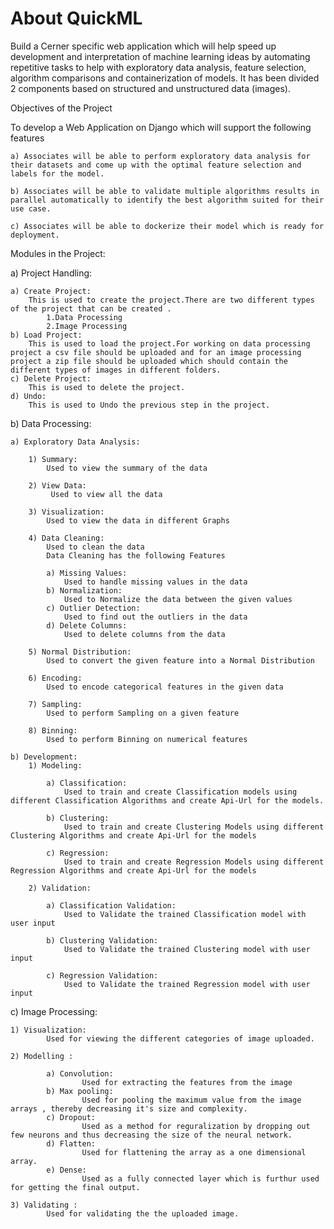 # About QuickML

Build a Cerner specific web application which will help speed up development and interpretation of machine learning ideas by automating repetitive tasks to help with exploratory data analysis, feature selection, algorithm comparisons and containerization of models. It has been divided 2 components based on structured and unstructured data (images).

Objectives of the Project

To develop a Web Application on Django which will support the following features

	a) Associates will be able to perform exploratory data analysis for their datasets and come up with the optimal feature selection and labels for the model.
 
	b) Associates will be able to validate multiple algorithms results in parallel automatically to identify the best algorithm suited for their use case.
 
	c) Associates will be able to dockerize their model which is ready for deployment. 

Modules in the Project:

a) Project Handling:

	
	a) Create Project:
	    This is used to create the project.There are two different types of the project that can be created .
	        1.Data Processing
	        2.Image Processing 
	b) Load Project:
	    This is used to load the project.For working on data processing project a csv file should be uploaded and for an image processing project a zip file should be uploaded which should contain the different types of images in different folders. 
	c) Delete Project:
	    This is used to delete the project.
	d) Undo:
	    This is used to Undo the previous step in the project.

b) Data Processing:


	a) Exploratory Data Analysis:
	
		1) Summary:
		    Used to view the summary of the data

		2) View Data:
		     Used to view all the data

		3) Visualization:
		    Used to view the data in different Graphs

		4) Data Cleaning:
		    Used to clean the data
		    Data Cleaning has the following Features
		    
			a) Missing Values:
			    Used to handle missing values in the data
			b) Normalization:
			    Used to Normalize the data between the given values
			c) Outlier Detection:
			    Used to find out the outliers in the data
			d) Delete Columns:
			    Used to delete columns from the data

		5) Normal Distribution:
		    Used to convert the given feature into a Normal Distribution

		6) Encoding:
		    Used to encode categorical features in the given data

		7) Sampling:
		    Used to perform Sampling on a given feature

		8) Binning:
		    Used to perform Binning on numerical features

	b) Development:
		1) Modeling:

			a) Classification:
			    Used to train and create Classification models using different Classification Algorithms and create Api-Url for the models.

			b) Clustering:
			    Used to train and create Clustering Models using different Clustering Algorithms and create Api-Url for the models

			c) Regression:
			    Used to train and create Regression Models using different Regression Algorithms and create Api-Url for the models

		2) Validation:
		
			a) Classification Validation:
			    Used to Validate the trained Classification model with user input

			b) Clustering Validation:
			    Used to Validate the trained Clustering model with user input

			c) Regression Validation:
			    Used to Validate the trained Regression model with user input

c) Image Processing:
    
    
    1) Visualization:
            Used for viewing the different categories of image uploaded.
    
    2) Modelling :
    
            a) Convolution:
                    Used for extracting the features from the image
            b) Max pooling:
                    Used for pooling the maximum value from the image arrays , thereby decreasing it's size and complexity.
            c) Dropout:
                    Used as a method for reguralization by dropping out few neurons and thus decreasing the size of the neural network.
            d) Flatten:
                    Used for flattening the array as a one dimensional array.
            e) Dense:
                    Used as a fully connected layer which is furthur used for getting the final output.
    
    3) Validating :
            Used for validating the the uploaded image.
